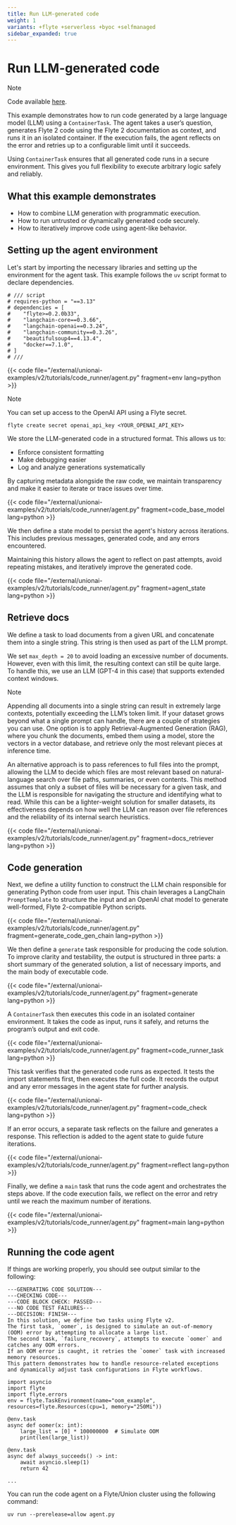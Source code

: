 ```yaml
---
title: Run LLM-generated code
weight: 1
variants: +flyte +serverless +byoc +selfmanaged
sidebar_expanded: true
---
```


# Run LLM-generated code

> [!NOTE]
> Code available [here](https://github.com/unionai/unionai-examples/tree/main/v2/tutorials/code_runner).


This example demonstrates how to run code generated by a large language model (LLM) using a `ContainerTask`.
The agent takes a user’s question, generates Flyte 2 code using the Flyte 2 documentation as context, and runs it in an isolated container.
If the execution fails, the agent reflects on the error and retries
up to a configurable limit until it succeeds.

Using `ContainerTask` ensures that all generated code runs in a secure environment.
This gives you full flexibility to execute arbitrary logic safely and reliably.

## What this example demonstrates

- How to combine LLM generation with programmatic execution.
- How to run untrusted or dynamically generated code securely.
- How to iteratively improve code using agent-like behavior.

## Setting up the agent environment

Let's start by importing the necessary libraries and setting up the environment for the agent task.
This example follows the `uv` script format to declare dependencies.

```
# /// script
# requires-python = "==3.13"
# dependencies = [
#    "flyte>=0.2.0b33",
#    "langchain-core==0.3.66",
#    "langchain-openai==0.3.24",
#    "langchain-community==0.3.26",
#    "beautifulsoup4==4.13.4",
#    "docker==7.1.0",
# ]
# ///
```

{{< code file="/external/unionai-examples/v2/tutorials/code_runner/agent.py" fragment=env lang=python >}}

> [!NOTE]
> You can set up access to the OpenAI API using a Flyte secret.
>
> ```
> flyte create secret openai_api_key <YOUR_OPENAI_API_KEY>
> ```

We store the LLM-generated code in a structured format. This allows us to:

- Enforce consistent formatting
- Make debugging easier
- Log and analyze generations systematically

By capturing metadata alongside the raw code, we maintain transparency and make it easier to iterate or trace issues over time.

{{< code file="/external/unionai-examples/v2/tutorials/code_runner/agent.py" fragment=code_base_model lang=python >}}

We then define a state model to persist the agent's history across iterations. This includes previous messages,
generated code, and any errors encountered.

Maintaining this history allows the agent to reflect on past attempts, avoid repeating mistakes,
and iteratively improve the generated code.

{{< code file="/external/unionai-examples/v2/tutorials/code_runner/agent.py" fragment=agent_state lang=python >}}

## Retrieve docs

We define a task to load documents from a given URL and concatenate them into a single string.
This string is then used as part of the LLM prompt.

We set `max_depth = 20` to avoid loading an excessive number of documents.
However, even with this limit, the resulting context can still be quite large.
To handle this, we use an LLM (GPT-4 in this case) that supports extended context windows.

> [!NOTE]
> Appending all documents into a single string can result in extremely large contexts, potentially exceeding the LLM’s token limit.
> If your dataset grows beyond what a single prompt can handle, there are a couple of strategies you can use.
> One option is to apply Retrieval-Augmented Generation (RAG), where you chunk the documents, embed them using a model,
> store the vectors in a vector database, and retrieve only the most relevant pieces at inference time.
>
> An alternative approach is to pass references to full files into the prompt, allowing the LLM to decide which files are most relevant based
> on natural-language search over file paths, summaries, or even contents. This method assumes that only a subset of files
> will be necessary for a given task, and the LLM is responsible for navigating the structure and identifying what to read.
> While this can be a lighter-weight solution for smaller datasets, its effectiveness depends on how well the LLM can
> reason over file references and the reliability of its internal search heuristics.

{{< code file="/external/unionai-examples/v2/tutorials/code_runner/agent.py" fragment=docs_retriever lang=python >}}

## Code generation

Next, we define a utility function to construct the LLM chain responsible for generating Python code from user input. This chain leverages
a LangChain `PromptTemplate` to structure the input and an OpenAI chat model to generate well-formed, Flyte 2-compatible Python scripts.

{{< code file="/external/unionai-examples/v2/tutorials/code_runner/agent.py" fragment=generate_code_gen_chain lang=python >}}

We then define a `generate` task responsible for producing the code solution.
To improve clarity and testability, the output is structured in three parts:
a short summary of the generated solution, a list of necessary imports,
and the main body of executable code.

{{< code file="/external/unionai-examples/v2/tutorials/code_runner/agent.py" fragment=generate lang=python >}}

A `ContainerTask` then executes this code in an isolated container environment.
It takes the code as input, runs it safely, and returns the program’s output and exit code.

{{< code file="/external/unionai-examples/v2/tutorials/code_runner/agent.py" fragment=code_runner_task lang=python >}}

This task verifies that the generated code runs as expected.
It tests the import statements first, then executes the full code.
It records the output and any error messages in the agent state for further analysis.

{{< code file="/external/unionai-examples/v2/tutorials/code_runner/agent.py" fragment=code_check lang=python >}}

If an error occurs, a separate task reflects on the failure and generates a response.
This reflection is added to the agent state to guide future iterations.

{{< code file="/external/unionai-examples/v2/tutorials/code_runner/agent.py" fragment=reflect lang=python >}}

Finally, we define a `main` task that runs the code agent and orchestrates the steps above.
If the code execution fails, we reflect on the error and retry until we reach the maximum number of iterations.

{{< code file="/external/unionai-examples/v2/tutorials/code_runner/agent.py" fragment=main lang=python >}}

## Running the code agent

If things are working properly, you should see output similar to the following:

```
---GENERATING CODE SOLUTION---
---CHECKING CODE---
---CODE BLOCK CHECK: PASSED---
---NO CODE TEST FAILURES---
---DECISION: FINISH---
In this solution, we define two tasks using Flyte v2.
The first task, `oomer`, is designed to simulate an out-of-memory (OOM) error by attempting to allocate a large list.
The second task, `failure_recovery`, attempts to execute `oomer` and catches any OOM errors.
If an OOM error is caught, it retries the `oomer` task with increased memory resources.
This pattern demonstrates how to handle resource-related exceptions and dynamically adjust task configurations in Flyte workflows.

import asyncio
import flyte
import flyte.errors
env = flyte.TaskEnvironment(name="oom_example", resources=flyte.Resources(cpu=1, memory="250Mi"))

@env.task
async def oomer(x: int):
    large_list = [0] * 100000000  # Simulate OOM
    print(len(large_list))

@env.task
async def always_succeeds() -> int:
    await asyncio.sleep(1)
    return 42

...
```

You can run the code agent on a Flyte/Union cluster using the following command:

```
uv run --prerelease=allow agent.py
```

